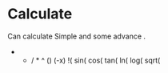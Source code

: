 # Calculate
Can calculate Simple and some advance .


+ - / * ^ ()
(-x)
!(
sin(
cos(
tan(
ln(
log(
sqrt(
